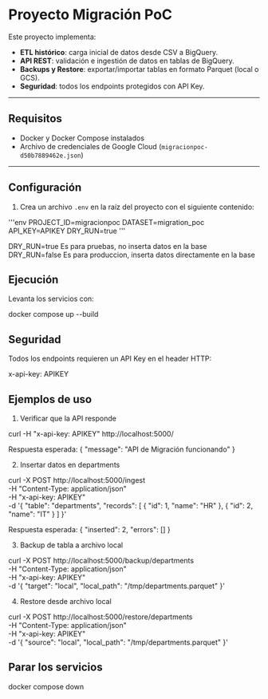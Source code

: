 # Proyecto Migración PoC

Este proyecto implementa:
- **ETL histórico**: carga inicial de datos desde CSV a BigQuery.
- **API REST**: validación e ingestión de datos en tablas de BigQuery.
- **Backups y Restore**: exportar/importar tablas en formato Parquet (local o GCS).
- **Seguridad**: todos los endpoints protegidos con API Key.

---

## Requisitos

- Docker y Docker Compose instalados
- Archivo de credenciales de Google Cloud (`migracionpoc-d50b7889462e.json`)

---

## Configuración

1. Crea un archivo `.env` en la raíz del proyecto con el siguiente contenido:

'''env
PROJECT_ID=migracionpoc
DATASET=migration_poc
API_KEY=APIKEY
DRY_RUN=true
'''

DRY_RUN=true Es para pruebas, no inserta datos en la base
DRY_RUN=false Es para produccion, inserta datos directamente en la base

## Ejecución

Levanta los servicios con:

docker compose up --build

## Seguridad

Todos los endpoints requieren un API Key en el header HTTP:

x-api-key: APIKEY

## Ejemplos de uso

1. Verificar que la API responde

curl -H "x-api-key: APIKEY" http://localhost:5000/

Respuesta esperada:
{ "message": "API de Migración funcionando" }

2. Insertar datos en departments

curl -X POST http://localhost:5000/ingest \
  -H "Content-Type: application/json" \
  -H "x-api-key: APIKEY" \
  -d '{
        "table": "departments",
        "records": [
          { "id": 1, "name": "HR" },
          { "id": 2, "name": "IT" }
        ]
      }'

Respuesta esperada:
{
  "inserted": 2,
  "errors": []
}

3. Backup de tabla a archivo local

curl -X POST http://localhost:5000/backup/departments \
  -H "Content-Type: application/json" \
  -H "x-api-key: APIKEY" \
  -d '{ "target": "local", "local_path": "/tmp/departments.parquet" }'

4. Restore desde archivo local

curl -X POST http://localhost:5000/restore/departments \
  -H "Content-Type: application/json" \
  -H "x-api-key: APIKEY" \
  -d '{ "source": "local", "local_path": "/tmp/departments.parquet" }'

## Parar los servicios

docker compose down

